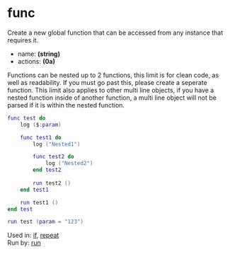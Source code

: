 # func
Create a new global function that can be accessed from any instance that requires it.

- name: **(string)**
- actions: **(0a)**

Functions can be nested up to 2 functions, this limit is for clean code, as well as readability. If you must go past this, please create a seperate function.
This limit also applies to other multi line objects, if you have a nested function inside of another function, a multi line object will not be parsed if it is within the
nested function.

```lua
func test do
    log ($:param)

    func test1 do
        log ("Nested1")

        func test2 do
            log ("Nested2")
        end test2
        
        run test2 ()
    end test1

    run test1 ()
end test

run test (param = "123")
```

Used in: [if](/https://0aoq.github.io/0aInterpreter/https://0aoq.github.io/0aInterpreter/index.html?md/api/functions/if.md), [repeat](/https://0aoq.github.io/0aInterpreter/https://0aoq.github.io/0aInterpreter/index.html?md/api/functions/repeat.md)<br>
Run by: [run](/https://0aoq.github.io/0aInterpreter/https://0aoq.github.io/0aInterpreter/index.html?md/api/keywords/run.md)